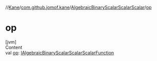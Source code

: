 //[Kane](../../index.md)/[com.github.jomof.kane](../index.md)/[AlgebraicBinaryScalarScalarScalar](index.md)/[op](op.md)



# op  
[jvm]  
Content  
val [op](op.md): [IAlgebraicBinaryScalarScalarScalarFunction](../-i-algebraic-binary-scalar-scalar-scalar-function/index.md)  



